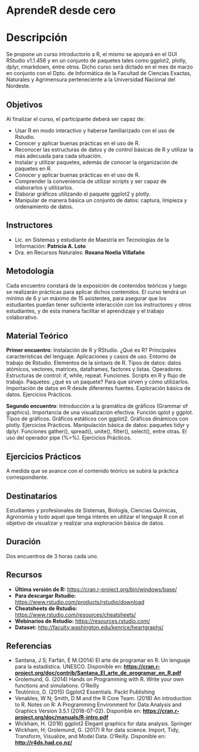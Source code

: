 # AprendeR desde cero

# Descripción
Se propone un curso introductorio a R, el mismo se apoyará en el GUI RStudio v1.1.456 y en un conjunto de paquetes tales como ggplot2, plotly, dplyr, rmarkdown, entre otros.
Dicho curso será dictado en el mes de marzo en conjunto con el Dpto. de Informática de la Facultad de Ciencias Exactas, Naturales y Agrimensura perteneciente a la Universidad Nacional del Nordeste.

## Objetivos
Al finalizar el curso, el participante deberá ser capaz de:
*	Usar R en modo interactivo y haberse familiarizado con el uso de Rstudio.
*	Conocer y aplicar buenas prácticas en el uso de R.
*	Reconocer las estructuras de datos y de control básicas de R y utilizar la más adecuada para cada situación.
*	Instalar y utilizar paquetes, además de conocer la organización de  paquetes en R.
*	Conocer y aplicar  buenas prácticas en el uso de R.
*	Comprender la conveniencia de utilizar scripts y ser capaz de elaborarlos y utilizarlos.
*	Elaborar gráficos utilizando el paquete ggplot2 y plotly.
*	Manipular de manera básica un conjunto de  datos: captura, limpieza y ordenamiento de datos.

## Instructores

*	Lic. en Sistemas y estudiante de Maestría en Tecnologías de la Información: **Patricia A. Loto** 
* Dra. en Recursos Naturales: **Roxana Noelia Villafañe** 

## Metodología
Cada encuentro constará de la exposición de contenidos teóricos y luego se realizarán prácticas para aplicar dichos contenidos. El curso tendrá un mínimo de 6 y un máximo de 15 asistentes, para asegurar que los estudiantes puedan tener suficiente interacción con los instructores y otros estudiantes, y de esta manera facilitar el aprendizaje y el trabajo colaborativo.

## Material Teórico
**Primer encuentro**: Instalación de R y RStudio. ¿Qué es R? Principales características del lenguaje. Aplicaciones y casos de uso. Entorno de trabajo de Rstudio. Elementos de la sintaxis de R. Tipos de datos: datos atómicos, vectores, matrices, dataframes, factores y listas. Operadores. Estructuras de control: if, while, repeat. Funciones. Scripts en R y flujo de trabajo.
Paquetes: ¿qué es un paquete? Para que sirven y cómo utilizarlos. Importación de datos en R desde diferentes fuentes. Exploración básica de datos. Ejercicios Prácticos.

**Segundo encuentro**: Introducción a la gramática de gráficos (Grammar of graphics). Importancia de una visualización efectiva. Función qplot y ggplot. Tipos de gráficos. Gráficos estáticos con ggplot2. Gráficos dinámicos con plotly. Ejercicios Prácticos.
Manipulación básica de datos: paquetes tidyr y dplyr. Funciones gather(), spread(), unite(), filter(), select(), entre otras. El uso del operador pipe (%>%). Ejercicios Prácticos.

## Ejercicios Prácticos
A medida que se avance con el contenido teórico se subirá la práctica correspondiente.

## Destinatarios
Estudiantes y profesionales de Sistemas, Biología, Ciencias Químicas, Agronomía y todo aquel que tenga interés en utilizar el lenguaje R con el objetivo de visualizar y realizar una exploración básica de datos.

## Duración
Dos encuentros de 3 horas cada uno. 

## Recursos 
* **Última versión de R:** https://cran.r-project.org/bin/windows/base/ 
*	**Para descargar Rstudio:** https://www.rstudio.com/products/rstudio/download
* **Cheatsheets de Rstudio:** https://www.rstudio.com/resources/cheatsheets/
* **Webinarios de Rstudio:** https://resources.rstudio.com/
* **Dataset:** http://faculty.washington.edu/kenrice/heartgraphs/

## Referencias
*	Santana, J S; Farfán, E M.(2014) El arte de programar en R. Un lenguaje para la estadística. UNESCO. 
  Disponible en: **https://cran.r-project.org/doc/contrib/Santana_El_arte_de_programar_en_R.pdf**
*	Grolemund, G. (2014) Hands on Programming with R. Write your own functions and simulations. O’Reilly
*	Teutónico, D. (2015) Ggplot2 Essentials. Packt Publishing
*	Venables, W N; Smith, D M and the R Core Team. (2018) An introduction to R. Notes on R: A Programming Environment for Data Analysis and Graphics Version 3.5.1 (2018-07-02).
  Disponible en: **https://cran.r-project.org/doc/manuals/R-intro.pdf**
*	Wickham, H. (2016) ggplot2 Elegant graphics for data analysis. Springer
*	Wickham, H; Grolemund, G. (2017) R for data science. Import, Tidy, Transform, Visualize, and Model Data. O’Reilly. 
  Disponible en: **http://r4ds.had.co.nz/** 
